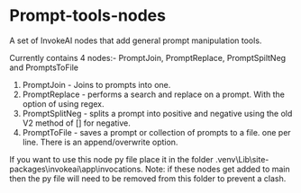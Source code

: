 # Prompt-tools-nodes
A set of InvokeAI nodes that add general prompt manipulation tools.

Currently contains 4 nodes:- PromptJoin, PromptReplace, PromptSpiltNeg and PromptsToFile

1. PromptJoin - Joins to prompts into one.
2. PromptReplace - performs a search and replace on a prompt. With the option of using regex.
3. PromptSplitNeg - splits a prompt into positive and negative using the old V2 method of [] for negative.
4. PromptToFile - saves a prompt or collection of prompts to a file. one per line. There is an append/overwrite option.

If you want to use this node py file place it in the folder .venv\Lib\site-packages\invokeai\app\invocations. Note: if these nodes get added to main then the py file will need to be removed from this folder to prevent a clash. 
